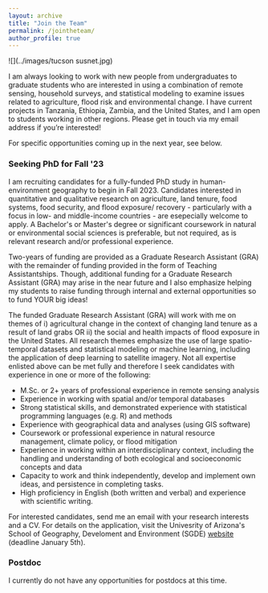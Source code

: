 ```yaml
---
layout: archive
title: "Join the Team"
permalink: /jointheteam/
author_profile: true
---
```


![](../images/tucson susnet.jpg)

I am always looking to work with new people from undergraduates to graduate students who are interested in using a combination of remote sensing, household surveys, and statistical modeling to examine issues related to agriculture, flood risk and environmental change. I have current projects in Tanzania, Ethiopia, Zambia, and the United States, and I am open to students working in other regions. Please get in touch via my email address if you’re interested!

For specific opportunities coming up in the next year, see below. 

### Seeking PhD for Fall '23

I am recruiting candidates for a fully-funded PhD study in human-environment geography to begin in Fall 2023. Candidates interested in quantitative and qualitative research on agriculture, land tenure, food systems, food security, and flood exposure/ recovery - particularly with a focus in low- and middle-income countries - are esepecially welcome to apply. A Bachelor's or Master's degree or significant coursework in natural or environmental social sciences is preferable, but not required, as is relevant research and/or professional experience.

Two-years of funding are provided as a Graduate Research Assistant (GRA) with the remainder of funding provided in the form of Teaching Assistantships. Though, additional funding for a Graduate Research Assistant (GRA) may arise in the near future and I also emphasize helping my students to raise funding through internal and external opportunities so to fund YOUR big ideas!

The funded Graduate Research Assistant (GRA) will work with me on themes of i) agricultural change in the context of changing land tenure as a result of land grabs OR ii) the social and health impacts of flood exposure in the United States. All research themes emphasize the use of large spatio-temporal datasets and statistical modeling or machine learning, including the application of deep learning to satellite imagery. Not all expertise enlisted above can be met fully and therefore I seek candidates with experience in one or more of the following:

- M.Sc. or 2+ years of professional experience in remote sensing analysis
- Experience in working with spatial and/or temporal databases
- Strong statistical skills, and demonstrated experience with statistical programming languages (e.g. R) and methods 
- Experience with geographical data and analyses (using GIS software)
- Coursework or professional experience in natural resource management, climate policy, or flood mitigation
- Experience in working within an interdisciplinary context, including the handling and understanding of both ecological and socioeconomic concepts and data
- Capacity to work and think independently, develop and implement own ideas, and persistence in completing tasks.
- High proficiency in English (both written and verbal) and experience with scientific writing.

For interested candidates, send me an email with your research interests and a CV. For details on the application, visit the Univesrity of Arizona's School of Geography, Develoment and Environment (SGDE) [website](https://geography.arizona.edu/maphd-program/apply) (deadline January 5th).

### Postdoc 
I currently do not have any opportunities for postdocs at this time.
